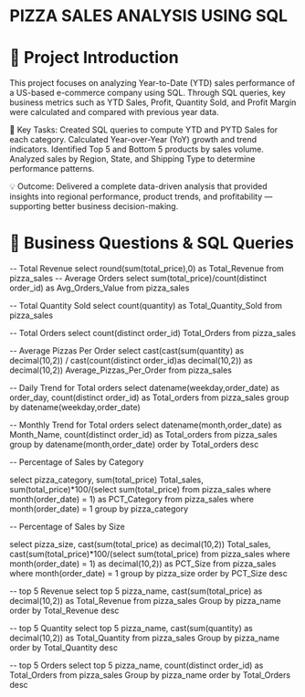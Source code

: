 # PIZZA SALES ANALYSIS USING SQL 
# 📝 Project Introduction

This project focuses on analyzing Year-to-Date (YTD) sales performance of a US-based e-commerce company using SQL.
Through SQL queries, key business metrics such as YTD Sales, Profit, Quantity Sold, and Profit Margin were calculated and compared with previous year data.

🎯 Key Tasks:
Created SQL queries to compute YTD and PYTD Sales for each category.
Calculated Year-over-Year (YoY) growth and trend indicators.
Identified Top 5 and Bottom 5 products by sales volume.
Analyzed sales by Region, State, and Shipping Type to determine performance patterns.

💡 Outcome:
Delivered a complete data-driven analysis that provided insights into regional performance, product trends, and profitability — supporting better business decision-making.


# 📂 Business Questions & SQL Queries

-- Total Revenue 
select 
	round(sum(total_price),0) as Total_Revenue
from pizza_sales
-- Average Orders
select 
	sum(total_price)/count(distinct order_id) as Avg_Orders_Value
from pizza_sales 

-- Total Quantity Sold
select 
	count(quantity) as Total_Quantity_Sold
from pizza_sales

-- Total Orders 
select 
	count(distinct order_id) Total_Orders
from pizza_sales

-- Average Pizzas Per Order
select 
	cast(cast(sum(quantity) as decimal(10,2)) / 
		cast(count(distinct order_id)as decimal(10,2)) as decimal(10,2))
		Average_Pizzas_Per_Order
from pizza_sales

-- Daily Trend for Total orders 
select datename(weekday,order_date) as order_day,
		count(distinct order_id) as Total_orders
	from pizza_sales
	group by datename(weekday,order_date)

-- Monthly Trend for Total orders 
select datename(month,order_date) as Month_Name,
		count(distinct order_id) as Total_orders
	from pizza_sales
	group by datename(month,order_date)
	order by Total_orders desc

-- Percentage of Sales by Category 

select 
	pizza_category,
	sum(total_price) Total_sales,
	sum(total_price)*100/(select sum(total_price) from pizza_sales where month(order_date) = 1) as PCT_Category
from pizza_sales
where month(order_date) = 1
group by pizza_category

-- Percentage of Sales by Size 

select 
	pizza_size,
	cast(sum(total_price) as decimal(10,2)) Total_sales,
	cast(sum(total_price)*100/(select sum(total_price) from pizza_sales where month(order_date) = 1) as decimal(10,2)) as PCT_Size
from pizza_sales
where month(order_date) = 1
group by pizza_size
order by PCT_Size desc

-- top 5 Revenue 
select top 5 
	pizza_name,
	cast(sum(total_price) as decimal(10,2)) as Total_Revenue 
from pizza_sales
Group by pizza_name
order by Total_Revenue desc

-- top 5 Quantity
select top 5 
	pizza_name,
	cast(sum(quantity) as decimal(10,2)) as Total_Quantity
from pizza_sales
Group by pizza_name
order by Total_Quantity desc

-- top 5 Orders
select top 5 
	pizza_name,
	count(distinct order_id) as Total_Orders 
from pizza_sales
Group by pizza_name
order by Total_Orders desc
